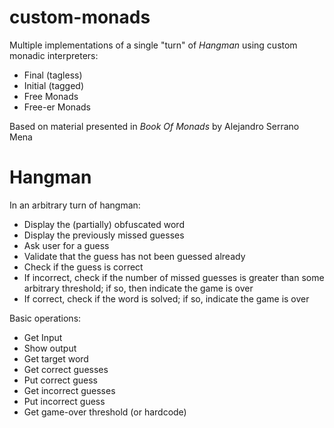 # custom-monads

Multiple implementations of a single "turn" of _Hangman_ using custom monadic
interpreters:

+ Final (tagless)
+ Initial (tagged)
+ Free Monads
+ Free-er Monads

Based on material presented in _Book Of Monads_ by Alejandro Serrano Mena

# Hangman

In an arbitrary turn of hangman:
+ Display the (partially) obfuscated word
+ Display the previously missed guesses
+ Ask user for a guess
+ Validate that the guess has not been guessed already
+ Check if the guess is correct
+ If incorrect, check if the number of missed guesses is greater than some
  arbitrary threshold; if so, then indicate the game is over
+ If correct, check if the word is solved; if so, indicate the game is over

Basic operations:
+ Get Input
+ Show output
+ Get target word
+ Get correct guesses
+ Put correct guess
+ Get incorrect guesses
+ Put incorrect guess
+ Get game-over threshold (or hardcode)
